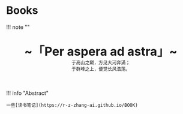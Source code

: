 # Books

!!! note "" 
    <br><br>
    <div align="center" style="font-size:32px;font-weight:bold">
        ~「Per aspera ad astra」~
    </div>
    <div align="center" style="font-size:12px">
        于高山之巅，方见大河奔涌；
    </div>
        <div align="center" style="font-size:12px">
        于群峰之上，便觉长风浩荡。
    </div>
    <br><br>

!!! info "Abstract"

    一些[读书笔记](https://r-z-zhang-ai.github.io/BOOK)
